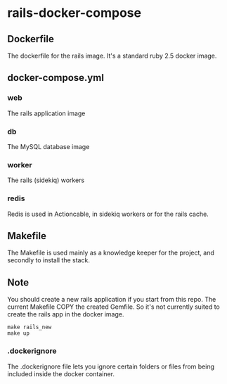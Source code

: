 # rails-docker-compose


## Dockerfile

The dockerfile for the rails image. It's a standard ruby 2.5 docker image.

## docker-compose.yml 

### web
The rails application image

### db
The MySQL database image

### worker
The rails (sidekiq) workers

### redis
Redis is used in Actioncable, in sidekiq workers or for the rails cache.


## Makefile

The Makefile is used mainly as a knowledge keeper for the project, and secondly to install the stack.

## Note

You should create a new rails application if you start from this repo. 
The current Makefile COPY the created Gemfile. So it's not currently suited to create the rails app in the docker image.

```
make rails_new
make up
```

### .dockerignore

The .dockerignore file lets you ignore certain folders or files from being included inside the docker container.
